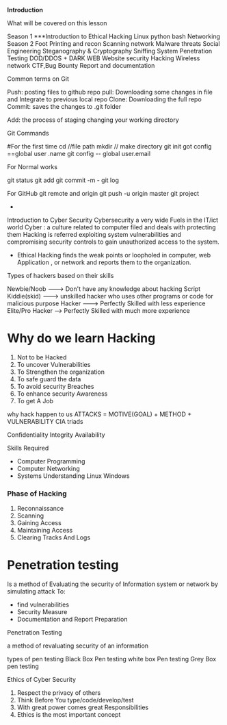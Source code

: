  **Introduction**

What will be covered on this lesson 

Season 1
***Introduction to Ethical Hacking
Linux
python
bash
Networking
Season 2
Foot Printing and recon
Scanning network
Malware threats
Social Engineering
Steganography & Cryptography
Sniffing
System Penetration Testing
DOD/DDOS + DARK WEB
Website security
Hacking Wireless network
CTF,Bug Bounty 
Report and documentation

Common terms on Git

Push: posting files to github repo
pull: Downloading some changes in file and Integrate to previous local repo
Clone: Downloading the full repo
Commit: saves the changes to .git folder

Add: the process of staging changing  your working directory

Git Commands

#For the first time
cd  //file path
mkdir // make directory
git init
got config ==global user .name <Your username>
git config -- global user.email<Your email>

For Normal works

git status
git add
git commit -m - <Your Comment>
git log

For GitHub
git remote and origin <repository url>
git push -u origin master
git project <your project link>


- 
 Introduction to Cyber Security
Cybersecurity  a very wide Fuels in the IT/ict world
 Cyber : a culture related to computer filed
 and deals with protecting them
Hacking is referred  exploiting system vulnerabilities and compromising security controls to gain unauthorized access to the system.
- Ethical Hacking finds the weak points or loopholed in computer, web Application , or network and reports them to the organization.

Types of hackers based on their skills

Newbie/Noob ---> Don't have any knowledge about hacking
Script Kiddie(skid) ---> unskilled hacker who uses other programs or code for malicious purpose
Hacker ---> Perfectly Skilled with less experience
Elite/Pro Hacker --> Perfectly Skilled with much more experience

# Why do we learn Hacking
1. Not to be Hacked
2. To uncover Vulnerabilities
3. To Strengthen the organization
4. To safe guard the data
5. To avoid security Breaches
6. To enhance security Awareness
7. To get A Job <Career>

why hack happen to us
 ATTACKS = MOTIVE(GOAL) + METHOD + VULNERABILITY
 CIA triads

Confidentiality
Integrity
Availability

Skills Required
- Computer Programming
- Computer Networking
- Systems Understanding
Linux
Windows


### Phase of Hacking 
1. Reconnaissance
2. Scanning
3. Gaining Access
4. Maintaining Access
5. Clearing Tracks And Logs

# Penetration testing
Is a method of Evaluating the security of Information system or network by simulating attack
To:
 - find vulnerabilities
 - Security Measure
 - Documentation and Report Preparation

Penetration Testing

a method of revaluating security of an information 

 types of pen testing
 Black Box Pen testing
 white box Pen testing
 Grey Box pen testing

Ethics of Cyber Security
1. Respect the privacy of others
2. Think Before You type/code/develop/test
3. With great power comes great Responsibilities
4. Ethics is the most important concept 



 

